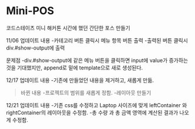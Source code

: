 # Mini-POS
코드스테이츠 미니 해커톤 시간에 했던 간단한 포스 만들기



11/06 업데이트 내용
-카테고리 버튼 클릭시 메뉴 항목 버튼 출력
-출력된 버튼 클릭시 div.#show-output에 출력

문제점
-div.#show-output에 같은 메뉴 버튼을 클릭하면 input에 value가 증가하는 것을 기대했지만,
append로 밑에 template으로 새로 생성된다.


12/17 업데이트 내용
-기존에 만들었던 내용을 제거하고, 새롭게 만듦.
> 바뀐 내용
-프로젝트의 범위를 새롭게 정함.
-레이아웃 만들기

12/21 업데이트 내용
-기존 css를 수정하고 Laptop 사이즈에 맞게 leftContainer 와 rightContainer의 레이아웃을 수정함.
-총 수량 과 총 금액 영역에 계산된 결과가 나오게 수정함.
